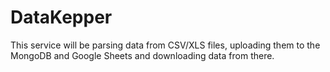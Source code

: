 # DataKepper

This service will be parsing data from CSV/XLS files, uploading them to the MongoDB and Google Sheets and downloading data from there.

